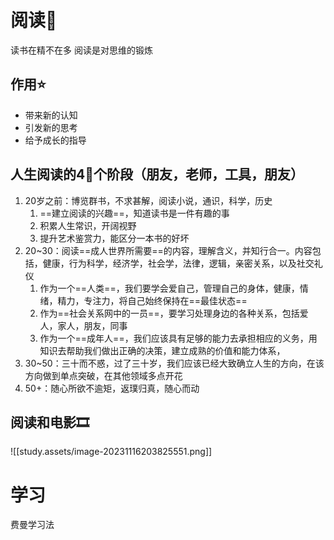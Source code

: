 # 阅读📖
读书在精不在多
阅读是对思维的锻炼
## 作用⭐
- 带来新的认知
- 引发新的思考
- 给予成长的指导


## 人生阅读的4‍⃣个阶段（朋友，老师，工具，朋友）
1. 20岁之前：博览群书，不求甚解，阅读小说，通识，科学，历史
	1. ==建立阅读的兴趣==，知道读书是一件有趣的事
	2. 积累人生常识，开阔视野
	3. 提升艺术鉴赏力，能区分一本书的好坏
2. 20~30：阅读==成人世界所需要==的内容，理解含义，并知行合一。内容包括，健康，行为科学，经济学，社会学，法律，逻辑，亲密关系，以及社交礼仪
	1. 作为一个==人类==，我们要学会爱自己，管理自己的身体，健康，情绪，精力，专注力，将自己始终保持在==最佳状态==
	2. 作为==社会关系网中的一员==，要学习处理身边的各种关系，包括爱人，家人，朋友，同事
	3. 作为一个==成年人==，我们应该具有足够的能力去承担相应的义务，用知识去帮助我们做出正确的决策，建立成熟的价值和能力体系，
3. 30~50：三十而不惑，过了三十岁，我们应该已经大致确立人生的方向，在该方向做到单点突破，在其他领域多点开花
4. 50+：随心所欲不逾矩，返璞归真，随心而动

## 阅读和电影🎞
![[study.assets/image-20231116203825551.png]]



# 学习
费曼学习法